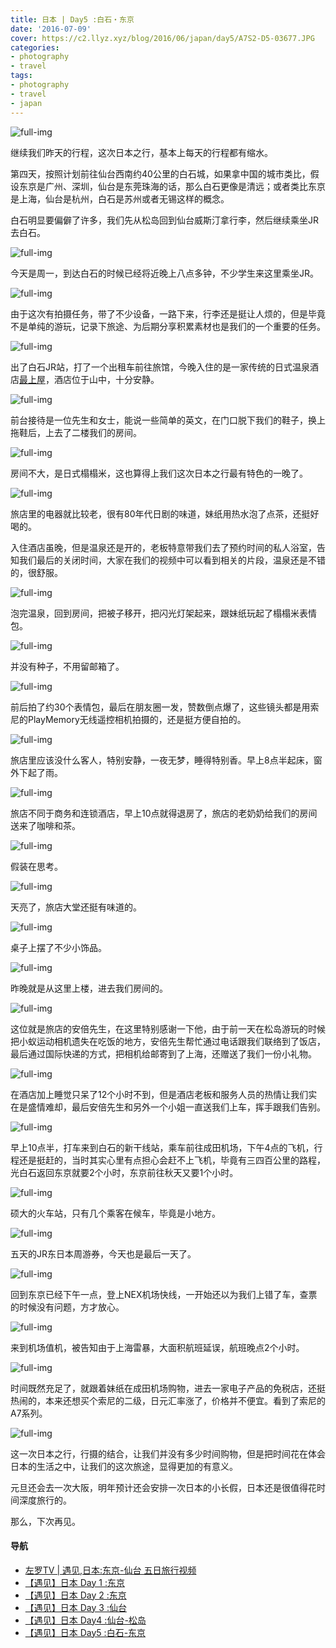 ```yaml
---
title: 日本 | Day5 :白石・东京
date: '2016-07-09'
cover: https://c2.llyz.xyz/blog/2016/06/japan/day5/A7S2-D5-03677.JPG
categories:
- photography
- travel
tags:
- photography
- travel
- japan
---
```


![full-img](https://c2.llyz.xyz/blog/2016/06/japan/day4/A7S2-D4-03550.jpg)

继续我们昨天的行程，这次日本之行，基本上每天的行程都有缩水。

第四天，按照计划前往仙台西南约40公里的白石城，如果拿中国的城市类比，假设东京是广州、深圳，仙台是东莞珠海的话，那么白石更像是清远；或者类比东京是上海，仙台是杭州，白石是苏州或者无锡这样的概念。

白石明显要偏僻了许多，我们先从松岛回到仙台威斯汀拿行李，然后继续乘坐JR去白石。

![full-img](https://c2.llyz.xyz/blog/2016/06/japan/day4/A7S2-D4-03554.jpg)

今天是周一，到达白石的时候已经将近晚上八点多钟，不少学生来这里乘坐JR。

![full-img](https://c2.llyz.xyz/blog/2016/06/japan/day4/A7S2-D4-03557.jpg)

由于这次有拍摄任务，带了不少设备，一路下来，行李还是挺让人烦的，但是毕竟不是单纯的游玩，记录下旅途、为后期分享积累素材也是我们的一个重要的任务。

![full-img](https://c2.llyz.xyz/blog/2016/06/japan/day4/A7S2-D4-03567.jpg)

出了白石JR站，打了一个出租车前往旅馆，今晚入住的是一家传统的日式温泉酒店[最上屋](https://www.mogamiya.net/)，酒店位于山中，十分安静。

![full-img](https://c2.llyz.xyz/blog/2016/06/japan/day4/A7S2-D4-03575.jpg)

前台接待是一位先生和女士，能说一些简单的英文，在门口脱下我们的鞋子，换上拖鞋后，上去了二楼我们的房间。

![full-img](https://c2.llyz.xyz/blog/2016/06/japan/day4/A7S2-D4-03576.jpg)

房间不大，是日式榻榻米，这也算得上我们这次日本之行最有特色的一晚了。

![full-img](https://c2.llyz.xyz/blog/2016/06/japan/day4/A7S2-D4-03584.jpg)

旅店里的电器就比较老，很有80年代日剧的味道，妹纸用热水泡了点茶，还挺好喝的。

入住酒店虽晚，但是温泉还是开的，老板特意带我们去了预约时间的私人浴室，告知我们最后的关闭时间，大家在我们的视频中可以看到相关的片段，温泉还是不错的，很舒服。

![full-img](https://c2.llyz.xyz/blog/2016/06/japan/day5/A7S2-D5-03677.JPG)

泡完温泉，回到房间，把被子移开，把闪光灯架起来，跟妹纸玩起了榻榻米表情包。

![full-img](https://c2.llyz.xyz/blog/2016/06/japan/day5/A7S2-D5-03698.JPG)

并没有种子，不用留邮箱了。

![full-img](https://c2.llyz.xyz/blog/2016/06/japan/day5/A7S2-D5-03686.JPG)

前后拍了约30个表情包，最后在朋友圈一发，赞数倒点爆了，这些镜头都是用索尼的PlayMemory无线遥控相机拍摄的，还是挺方便自拍的。

![full-img](https://c2.llyz.xyz/blog/2016/06/japan/day5/A7S2-D5-03763.jpg)

旅店里应该没什么客人，特别安静，一夜无梦，睡得特别香。早上8点半起床，窗外下起了雨。

![full-img](https://c2.llyz.xyz/blog/2016/06/japan/day5/A7S2-D5-03760.jpg)

旅店不同于商务和连锁酒店，早上10点就得退房了，旅店的老奶奶给我们的房间送来了咖啡和茶。

![full-img](https://c2.llyz.xyz/blog/2016/06/japan/day5/A7S2-D5-03754.jpg)

假装在思考。

![full-img](https://c2.llyz.xyz/blog/2016/06/japan/day5/A7S2-D5-03766.jpg)

天亮了，旅店大堂还挺有味道的。

![full-img](https://c2.llyz.xyz/blog/2016/06/japan/day5/A7S2-D5-03768.jpg)

桌子上摆了不少小饰品。

![full-img](https://c2.llyz.xyz/blog/2016/06/japan/day5/A7S2-D5-03771.jpg)

昨晚就是从这里上楼，进去我们房间的。

![full-img](https://c2.llyz.xyz/blog/2016/06/japan/day5/A7S2-D5-03774.jpg)

这位就是旅店的安倍先生，在这里特别感谢一下他，由于前一天在松岛游玩的时候把小蚁运动相机遗失在吃饭的地方，安倍先生帮忙通过电话跟我们联络到了饭店，最后通过国际快递的方式，把相机给邮寄到了上海，还赠送了我们一份小礼物。

![full-img](https://c2.llyz.xyz/blog/2016/06/japan/day5/A7S2-D5-03775.jpg)

在酒店加上睡觉只呆了12个小时不到，但是酒店老板和服务人员的热情让我们实在是盛情难却，最后安倍先生和另外一个小姐一直送我们上车，挥手跟我们告别。

![full-img](https://c2.llyz.xyz/blog/2016/06/japan/day5/A7S2-D5-03786.jpg)

早上10点半，打车来到白石的新干线站，乘车前往成田机场，下午4点的飞机，行程还是挺赶的，当时其实心里有点担心会赶不上飞机，毕竟有三四百公里的路程，光白石返回东京就要2个小时，东京前往秋天又要1个小时。

![full-img](https://c2.llyz.xyz/blog/2016/06/japan/day5/A7S2-D5-03796.jpg)

硕大的火车站，只有几个乘客在候车，毕竟是小地方。

![full-img](https://c2.llyz.xyz/blog/2016/06/japan/day5/A7S2-D5-03808.jpg)

五天的JR东日本周游券，今天也是最后一天了。

![full-img](https://c2.llyz.xyz/blog/2016/06/japan/day5/A7S2-D5-03819.jpg)

回到东京已经下午一点，登上NEX机场快线，一开始还以为我们上错了车，查票的时候没有问题，方才放心。

![full-img](https://c2.llyz.xyz/blog/2016/06/japan/day5/A7S2-D5-03842.jpg)

来到机场值机，被告知由于上海雷暴，大面积航班延误，航班晚点2个小时。

![full-img](https://c2.llyz.xyz/blog/2016/06/japan/day5/A7S2-D5-03846.jpg)

时间既然充足了，就跟着妹纸在成田机场购物，进去一家电子产品的免税店，还挺热闹的，本来还想买个索尼的二级，日元汇率涨了，价格并不便宜。看到了索尼的A7系列。

![full-img](https://c2.llyz.xyz/blog/2016/06/japan/day5/A7S2-D5-03859.jpg)

这一次日本之行，行摄的结合，让我们并没有多少时间购物，但是把时间花在体会日本的生活之中，让我们的这次旅途，显得更加的有意义。

元旦还会去一次大阪，明年预计还会安排一次日本的小长假，日本还是很值得花时间深度旅行的。

那么，下次再见。

#### 导航

- [左罗TV | 遇见,日本:东京-仙台 五日旅行视频](https://luolei.org/zuoluotv-travel-in-japan/)
- [【遇见】日本 Day 1 :东京](https://luolei.org/meet-in-japan-day-1/)
- [【遇见】日本 Day 2 :东京](https://luolei.org/meet-in-japan-day-2/)
- [【遇见】日本 Day 3 :仙台](https://luolei.org/meet-in-japan-day-3/)
- [【遇见】日本 Day4 :仙台-松岛](https://luolei.org/meet-in-japan-day-4/)
- [【遇见】日本 Day5 :白石-东京](https://luolei.org/meet-in-japan-day-5/)

